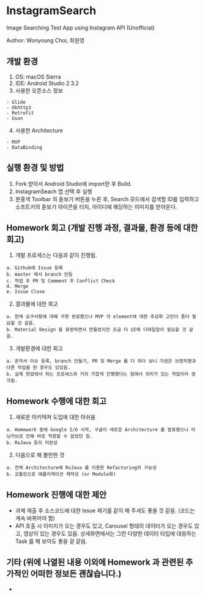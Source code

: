# InstagramSearch
Image Searching Test App using Instagram API (Unofficial)

Author: Wonyoung Choi, 최원영

## 개발 환경
1. OS: macOS Sierra 
2. IDE: Android Studio 2.3.2
3. 사용한 오픈소스 정보
```
- Glide
- Okhttp3
- Retrofit
- Gson
```
4. 사용한 Architecture
```
- MVP
- DataBinding
```

## 실행 환경 및 방법
1. Fork 받아서 Android Studio에 import한 후 Build.
2. InstagramSeach 앱 선택 후 실행
3. 분홍색 Toolbar 의 돋보기 버튼을 누른 후, Search 모드에서 검색할 ID를 입력하고 소프트키의 돋보기 아이콘을 터치, 아이디에 해당하는 이미지를 받아온다.

## Homework 회고 (개발 진행 과정, 결과물, 환경 등에 대한 회고)
1. 개발 프로세스는 다음과 같이 진행됨.

```
a. Github에 Issue 등록
b. master 에서 branch 만듬
c. 작업 후 PR 및 Comment 후 Conflict Check
d. Merge
e. Issue Close
```

2. 결과물에 대한 회고
```
a. 현재 요구사항에 대해 구현 완료했으나 MVP 각 element에 대한 추상화 고민이 좀더 필요할 것 같음.
b. Material Design 을 표방하면서 만들었지만 조금 더 UI에 디테일함이 필요할 것 같음.
```

3. 개발환경에 대한 회고
```
a. 혼자서 이슈 등록, branch 만들기, PR 및 Merge 를 다 하다 보니 가끔은 브랜치명과 다른 작업을 한 경우도 있었음.
b. 실제 현업에서 하는 프로세스와 거의 가깝게 진행했다는 점에서 의미가 있는 작업이라 생각됨.
```
## Homework 수행에 대한 회고 
1. 새로운 아키텍쳐 도입에 대한 아쉬움
```
a. Homework 중에 Google I/O 시작, 구글이 새로운 Architecture 를 발표했으나 러닝커브로 인해 바로 적용할 수 없었던 점.
b. RxJava 등의 미완성
```
    
2. 다음으로 해 볼만한 것
```
a. 전체 Architecture에 RxJava 를 이용한 Refactoring의 가능성
b. 코틀린으로 애플리케이션 재작성 (or Module화)
```

## Homework 진행에 대한 제안
- 과제 제출 후 소스코드에 대한 Issue 제기를 같이 해 주셔도 좋을 것 같음. (코드는 계속 바뀌어야 함)
- API 호출 시 이미지가 오는 경우도 있고, Carousel 형태의 데이터가 오는 경우도 있고, 영상이 있는 경우도 있음. 상세화면에서는 그런 다양한 데이터 타입에 대응하는 Task 를 해 보아도 좋을 겉 같음.

## 기타 (위에 나열된 내용 이외에 Homework 과 관련된 추가적인 어떠한 정보든 괜찮습니다.)
- 
